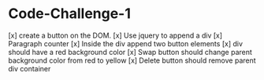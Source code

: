 # Code-Challenge-1
[x] create a button on the DOM.
[x] Use jquery to append a div
[x] Paragraph counter
[x] Inside the div append two button elements
[x] div should have a red background color
[x] Swap button should change parent background color from red to yellow
[x] Delete button should remove parent div container
